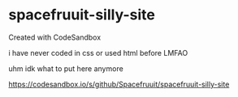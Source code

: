 # spacefruuit-silly-site
Created with CodeSandbox

i have never coded in css or used html before LMFAO


uhm idk what to put here anymore

https://codesandbox.io/s/github/Spacefruuit/spacefruuit-silly-site 
